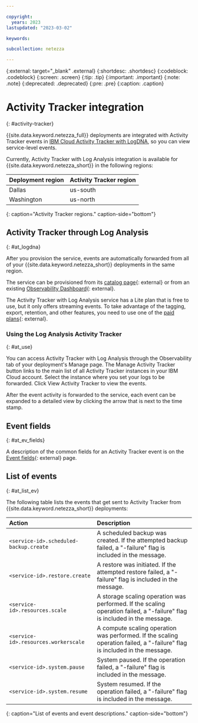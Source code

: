 ```yaml
---

copyright:
  years: 2023
lastupdated: "2023-03-02"

keywords:

subcollection: netezza

---
```


{:external: target="_blank" .external}
{:shortdesc: .shortdesc}
{:codeblock: .codeblock}
{:screen: .screen}
{:tip: .tip}
{:important: .important}
{:note: .note}
{:deprecated: .deprecated}
{:pre: .pre}
{:caption: .caption}

# Activity Tracker integration
{: #activity-tracker}

{{site.data.keyword.netezza_full}} deployments are integrated with Activity Tracker events in [IBM Cloud Activity Tracker with LogDNA](/docs/Log-Analysis-with-LogDNA?topic=Log-Analysis-with-LogDNA-getting-started), so you can view service-level events.

Currently, Activity Tracker with Log Analysis integration is available for {{site.data.keyword.netezza_short}} in the following regions:

| Deployment region | Activity Tracker region |
|:----------|:---------|
| Dallas | us-south |
| Washington | us-north |
{: caption="Activity Tracker regions." caption-side="bottom"}

## Activity Tracker through Log Analysis
{: #at_logdna}

After you provision the service, events are automatically forwarded from all of your {{site.data.keyword.netezza_short}} deployments in the same region.

The service can be provisioned from its [catalog page](https://cloud.ibm.com/catalog/services/logdna?callback=%2Fobserve%2Flogging%2Fcreate){: external} or from an existing [Observability Dashboard](https://cloud.ibm.com/observe/activitytracker){: external}.

The Activity Tracker with Log Analysis service has a Lite plan that is free to use, but it only offers streaming events. To take advantage of the tagging, export, retention, and other features, you need to use one of the [paid plans](https://test.cloud.ibm.com/docs/log-analysis?topic=log-analysis-service_plans){: external}.

### Using the Log Analysis Activity Tracker
{: #at_use}

You can access Activity Tracker with Log Analysis through the Observability tab of your deployment's Manage page. The Manage Activity Tracker button links to the main list of all Activity Tracker instances in your IBM Cloud account. Select the instance where you set your logs to be forwarded. Click View Activity Tracker to view the events.

After the event activity is forwarded to the service, each event can be expanded to a detailed view by clicking the arrow that is next to the time stamp.

## Event fields
{: #at_ev_fields}

A description of the common fields for an Activity Tracker event is on the [Event fields](https://test.cloud.ibm.com/docs/activity-tracker?topic=activity-tracker-event){: external} page.

## List of events
{: #at_list_ev}

The following table lists the events that get sent to Activity Tracker from {{site.data.keyword.netezza_short}} deployments:

| Action | Description |
|:-------|:-------|
| `<service-id>.scheduled-backup.create`| A scheduled backup was created. If the attempted backup failed, a "-failure" flag is included in the message. |
| `<service-id>.restore.create`| A restore was initiated. If the attempted restore failed, a "-failure" flag is included in the message. |
| `<service-id>.resources.scale`| A storage scaling operation was performed. If the scaling operation failed, a "-failure" flag is included in the message. |
| `<service-id>.resources.workerscale`| A compute scaling operation was performed. If the scaling operation failed, a "-failure" flag is included in the message. |
| `<service-id>.system.pause`| System paused. If the operation failed, a "-failure" flag is included in the message. |
| `<service-id>.system.resume`| System resumed. If the operation failed, a "-failure" flag is included in the message. |
{: caption="List of events and event descriptions." caption-side="bottom"}
